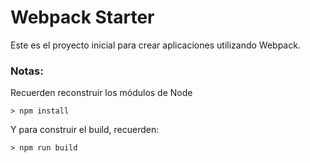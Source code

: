 # Webpack Starter

Este es el proyecto inicial para crear aplicaciones utilizando Webpack.

### Notas:
Recuerden reconstruir los módulos de Node
```
> npm install
```

Y para construir el build, recuerden:
```
> npm run build
```
